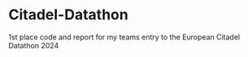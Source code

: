 # Citadel-Datathon
1st place code and report for my teams entry to the European Citadel Datathon 2024
